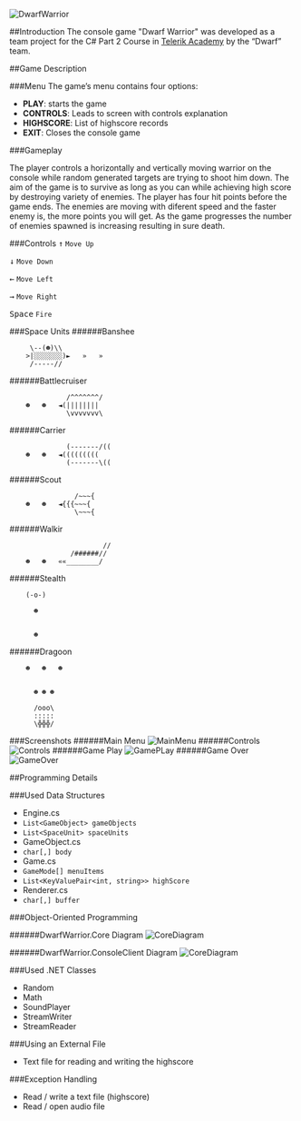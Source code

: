 ![DwarfWarrior](https://github.com/PavelDobranov/TA-Teamwork-CSharp-Part-Two/blob/master/Documentation/Screens/Logo.PNG?raw=truee)

##Introduction
The console game "Dwarf Warrior" was developed as a team project for the C# Part 2 Course in [Telerik Academy](http://telerikacademy.com/) by the “Dwarf” team.

##Game Description

###Menu
The game’s menu contains four options:

- **PLAY**: starts the game
- **CONTROLS**: Leads to screen with controls explanation
- **HIGHSCORE**: List of highscore records
- **EXIT**: Closes the console game

###Gameplay

The player controls a horizontally and vertically moving warrior on the console while random generated targets are trying to shoot him down. The aim of the game is to survive as long as you can while achieving high score by destroying variety of enemies. The player has four hit points before the game ends. The enemies are moving with diferent speed and the faster enemy is, the more points you will get. As the game progresses the number of enemies spawned is increasing resulting in sure death.

###Controls
<kbd>↑</kbd> `Move Up`

<kbd>↓</kbd> `Move Down`

<kbd>←</kbd> `Move Left`

<kbd>→</kbd> `Move Right`

<kbd>Space</kbd> `Fire`

###Space Units
######Banshee
```
	 \--(☻)\\
	>|░░░░░░░)►   »   »
	 /-----//
```
######Battlecruiser
```
	          /^^^^^^^/
	☻   ☻   ◄(||||||||
	          \vvvvvvv\
```
######Carrier
```
	          (-------/((
	☻   ☻   ◄(((((((((
	          (-------\((
```
######Scout
```
	            /~~~{
	☻   ☻   ◄{{{~~~{
	            \~~~{
```
######Walkir
```
	                   //
	           /######//
	☻   ☻   ««________/
```
######Stealth
```
	(-o-)

	  ☻


	  ☻
```
######Dragoon
```
	☻   ☻   ☻


	  ☻ ☻ ☻

	  /ooo\
	  :::::
	  \╬╬╬/
```

###Screenshots
######Main Menu
![MainMenu](https://github.com/PavelDobranov/TA-Teamwork-CSharp-Part-Two/blob/master/Documentation/Screens/MainMenu.PNG?raw=truee)
######Controls
![Controls](https://github.com/PavelDobranov/TA-Teamwork-CSharp-Part-Two/blob/master/Documentation/Screens/Controls.PNG?raw=true)
######Game Play
![GamePLay](https://github.com/PavelDobranov/TA-Teamwork-CSharp-Part-Two/blob/master/Documentation/Screens/GamePlay.PNG?raw=true)
######Game Over
![GameOver](https://github.com/PavelDobranov/TA-Teamwork-CSharp-Part-Two/blob/master/Documentation/Screens/GameOver.PNG?raw=true)

##Programming Details

###Used Data Structures
- Engine.cs
 - `List<GameObject> gameObjects`
 - `List<SpaceUnit> spaceUnits`
- GameObject.cs
 - `char[,] body`
- Game.cs
 - `GameMode[] menuItems`
 - `List<KeyValuePair<int, string>> highScore`
- Renderer.cs
 - `char[,] buffer`

###Object-Oriented Programming

######DwarfWarrior.Core Diagram
![CoreDiagram](https://github.com/PavelDobranov/TA-Teamwork-CSharp-Part-Two/blob/master/Documentation/Screens/CoreDiagram.png?raw=true)

######DwarfWarrior.ConsoleClient Diagram
![CoreDiagram](https://github.com/PavelDobranov/TA-Teamwork-CSharp-Part-Two/blob/master/Documentation/Screens/ConsoleClientDiagram.png?raw=true)

###Used .NET Classes
- Random
- Math
- SoundPlayer
- StreamWriter
- StreamReader

###Using an External File
- Text file for reading and writing the highscore

###Exception Handling
- Read / write a text file (highscore)
- Read / open audio file